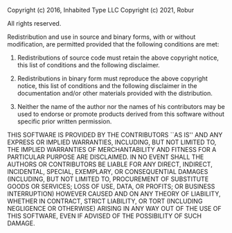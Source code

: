 Copyright (c) 2016, Inhabited Type LLC
Copyright (c) 2021, Robur

All rights reserved.

Redistribution and use in source and binary forms, with or without
modification, are permitted provided that the following conditions
are met:

1. Redistributions of source code must retain the above copyright
   notice, this list of conditions and the following disclaimer.

2. Redistributions in binary form must reproduce the above copyright
   notice, this list of conditions and the following disclaimer in the
   documentation and/or other materials provided with the distribution.

3. Neither the name of the author nor the names of his contributors
   may be used to endorse or promote products derived from this software
   without specific prior written permission.

THIS SOFTWARE IS PROVIDED BY THE CONTRIBUTORS ``AS IS'' AND ANY EXPRESS
OR IMPLIED WARRANTIES, INCLUDING, BUT NOT LIMITED TO, THE IMPLIED
WARRANTIES OF MERCHANTABILITY AND FITNESS FOR A PARTICULAR PURPOSE ARE
DISCLAIMED.  IN NO EVENT SHALL THE AUTHORS OR CONTRIBUTORS BE LIABLE FOR
ANY DIRECT, INDIRECT, INCIDENTAL, SPECIAL, EXEMPLARY, OR CONSEQUENTIAL
DAMAGES (INCLUDING, BUT NOT LIMITED TO, PROCUREMENT OF SUBSTITUTE GOODS
OR SERVICES; LOSS OF USE, DATA, OR PROFITS; OR BUSINESS INTERRUPTION)
HOWEVER CAUSED AND ON ANY THEORY OF LIABILITY, WHETHER IN CONTRACT,
STRICT LIABILITY, OR TORT (INCLUDING NEGLIGENCE OR OTHERWISE) ARISING IN
ANY WAY OUT OF THE USE OF THIS SOFTWARE, EVEN IF ADVISED OF THE
POSSIBILITY OF SUCH DAMAGE.
